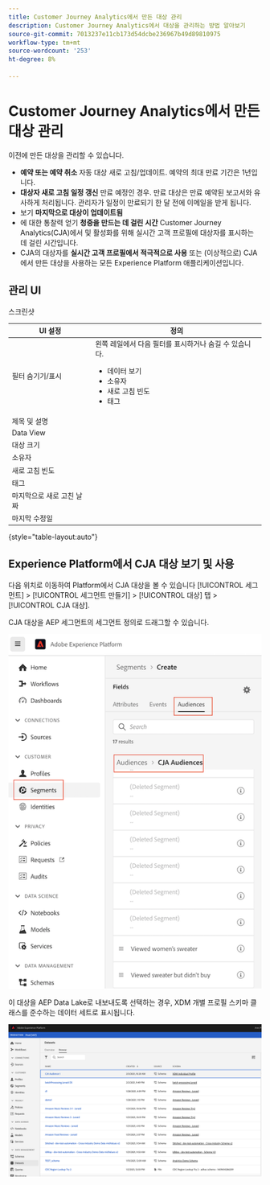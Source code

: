 ```yaml
---
title: Customer Journey Analytics에서 만든 대상 관리
description: Customer Journey Analytics에서 대상을 관리하는 방법 알아보기
source-git-commit: 7013237e11cb173d54dcbe236967b49d89810975
workflow-type: tm+mt
source-wordcount: '253'
ht-degree: 8%

---
```



# Customer Journey Analytics에서 만든 대상 관리

이전에 만든 대상을 관리할 수 있습니다.

* **예약 또는 예약 취소** 자동 대상 새로 고침/업데이트. 예약의 최대 만료 기간은 1년입니다.
* **대상자 새로 고침 일정 갱신** 만료 예정인 경우. 만료 대상은 만료 예약된 보고서와 유사하게 처리됩니다. 관리자가 일정이 만료되기 한 달 전에 이메일을 받게 됩니다.
* 보기 **마지막으로 대상이 업데이트됨**
* 에 대한 통찰력 얻기 **청중을 만드는 데 걸린 시간** Customer Journey Analytics(CJA)에서 및 활성화를 위해 실시간 고객 프로필에 대상자를 표시하는 데 걸린 시간입니다.
* CJA의 대상자를 **실시간 고객 프로필에서 적극적으로 사용** 또는 (이상적으로) CJA에서 만든 대상을 사용하는 모든 Experience Platform 애플리케이션입니다.

## 관리 UI

스크린샷

| UI 설정 | 정의 |
| --- | --- |
| 필터 숨기기/표시 | 왼쪽 레일에서 다음 필터를 표시하거나 숨길 수 있습니다. <ul><li>데이터 보기</li><li>소유자</li><li>새로 고침 빈도</li><li>태그</li></ul> |
| 제목 및 설명 |  |
| Data View |
| 대상 크기 |  |
| 소유자 |  |
| 새로 고침 빈도 |  |
| 태그 |  |
| 마지막으로 새로 고친 날짜 |  |
| 마지막 수정일 |  |

{style=&quot;table-layout:auto&quot;}

## Experience Platform에서 CJA 대상 보기 및 사용

다음 위치로 이동하여 Platform에서 CJA 대상을 볼 수 있습니다 [!UICONTROL 세그먼트] > [!UICONTROL 세그먼트 만들기] > [!UICONTROL 대상] 탭 > [!UICONTROL CJA 대상].

CJA 대상을 AEP 세그먼트의 세그먼트 정의로 드래그할 수 있습니다.

![](assets/audiences-aep.png)

이 대상을 AEP Data Lake로 내보내도록 선택하는 경우, XDM 개별 프로필 스키마 클래스를 준수하는 데이터 세트로 표시됩니다.

![](assets/aep-datalake.png)


